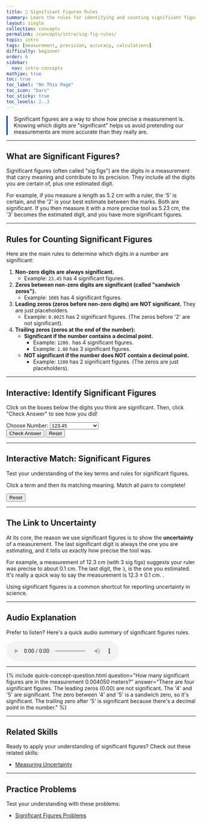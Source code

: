 ```yaml
---
title: 📘 Significant Figures Rules
summary: Learn the rules for identifying and counting significant figures in any measurement.
layout: single
collection: concepts
permalink: /concepts/intro/sig-fig-rules/
topic: intro
tags: [measurement, precision, accuracy, calculations]
difficulty: beginner
order: 6
sidebar:
  nav: intro-concepts
mathjax: true
toc: true
toc_label: "On This Page"
toc_icon: "bars"
toc_sticky: true
toc_levels: 2..3
---
```


<p class="lead" markdown="1" style="border-left: 4px solid #2A52BE; padding-left: 1rem;">
Significant figures are a way to show how precise a measurement is. Knowing which digits are "significant" helps us avoid pretending our measurements are more accurate than they really are.
</p>

---

## **What are Significant Figures?**

Significant figures (often called "sig figs") are the digits in a measurement that carry meaning and contribute to its precision. They include all the digits you are certain of, plus one estimated digit.

For example, if you measure a length as 5.2 cm with a ruler, the '5' is certain, and the '2' is your best estimate between the marks. Both are significant. If you then measure it with a more precise tool as 5.23 cm, the '3' becomes the estimated digit, and you have more significant figures.

---

## **Rules for Counting Significant Figures**

Here are the main rules to determine which digits in a number are significant:

1.  **Non-zero digits are always significant.**
    * Example: `23.45` has 4 significant figures.
2.  **Zeros between non-zero digits are significant (called "sandwich zeros").**
    * Example: `1005` has 4 significant figures.
3.  **Leading zeros (zeros before non-zero digits) are NOT significant.** They are just placeholders.
    * Example: `0.0025` has 2 significant figures. (The zeros before '2' are not significant).
4.  **Trailing zeros (zeros at the end of the number):**
    * **Significant if the number contains a decimal point.**
        * Example: `1200.` has 4 significant figures.
        * Example: `2.00` has 3 significant figures.
    * **NOT significant if the number does NOT contain a decimal point.**
        * Example: `1200` has 2 significant figures. (The zeros are just placeholders).

---

## **Interactive: Identify Significant Figures**

Click on the boxes below the digits you think are significant. Then, click "Check Answer" to see how you did!

<div class="sig-fig-interactive-wrapper">
  <div class="input-controls">
    <label for="numberSelect">Choose Number:</label>
    <select id="numberSelect">
      <option value="123.45">123.45</option>
      <option value="1005">1005</option>
      <option value="0.0025">0.0025</option>
      <option value="1200.">1200.</option>
      <option value="1200_no_decimal">1200 (no decimal)</option>
      <option value="2.00">2.00</option>
    </select>
  </div>
  <div class="number-display-area">
    <div id="numberDisplay" class="number-display-digits">
    </div>
  </div>
  <div class="button-controls">
    <button id="checkAnswerBtn" class="animator-button btn-green" aria-label="Check my significant figures selection">Check Answer</button>
    <button id="resetBtn" class="animator-button btn-red" aria-label="Reset the interactive">Reset</button>
  </div>
  <div id="feedbackMessage" class="feedback-message"></div>
</div>

<script src="/assets/js/intro/sig-fig-rules-animator.js"></script>

---

## **Interactive Match: Significant Figures**

Test your understanding of the key terms and rules for significant figures.

<div class="vocab-matching-interactive-wrapper sig-fig-rules">
  <div class="animator-explanation">
    <p>Click a term and then its matching meaning. Match all pairs to complete!</p>
  </div>

  <div class="vocab-matching-container">
    <div class="vocab-grid">
      <div class="vocab-card-column">
        <div id="vocabTermsSigFigRules">
        </div>
      </div>
      <div class="vocab-card-column">
        <div id="vocabDefinitionsSigFigRules">
        </div>
      </div>
    </div>
    <div id="vocabFeedbackSigFigRules"></div>
  </div>
  <div class="button-controls">
    <button id="vocabResetButtonSigFigRules" class="animator-button btn-default">Reset</button>
  </div>
</div>

<script src="/assets/js/common/interactive-match-base.js"></script>
<script src="/assets/js/intro/sig-fig-rules-interactive-match.js"></script>

---

## **The Link to Uncertainty**

At its core, the reason we use significant figures is to show the **uncertainty** of a measurement. The last significant digit is always the one you are estimating, and it tells us exactly how precise the tool was.

For example, a measurement of $12.3 \text{ cm}$ (with 3 sig figs) suggests your ruler was precise to about $0.1 \text{ cm}$. The last digit, the `3`, is the one you estimated. It's really a quick way to say the measurement is $12.3 \pm 0.1 \text{ cm}$. .

Using significant figures is a common shortcut for reporting uncertainty in science.

---

## **Audio Explanation**

<p>Prefer to listen? Here's a quick audio summary of significant figures rules.</p>
<audio controls class="audio-player" aria-label="Audio summary of significant figures rules">
  <source src="/assets/audio/intro/sig-fig-rules-audio.mp3" type="audio/mpeg">
  Your browser does not support the audio element.
</audio>

---

{% include quick-concept-question.html question="How many significant figures are in the measurement 0.004050 meters?" answer="There are four significant figures. The leading zeros (0.00) are not significant. The '4' and '5' are significant. The zero between '4' and '5' is a sandwich zero, so it's significant. The trailing zero after '5' is significant because there's a decimal point in the number." %}

---

## **Related Skills**

Ready to apply your understanding of significant figures? Check out these related skills:

* <a href="{{ '/skills/intro/uncertainty/' | relative_url }}">Measuring Uncertainty</a>

---

## **Practice Problems**

Test your understanding with these problems:
<ul>
  <li><a href="{{ '/problems/sig-fig-rules/' | relative_url }}">Significant Figures Problems</a></li>
</ul>